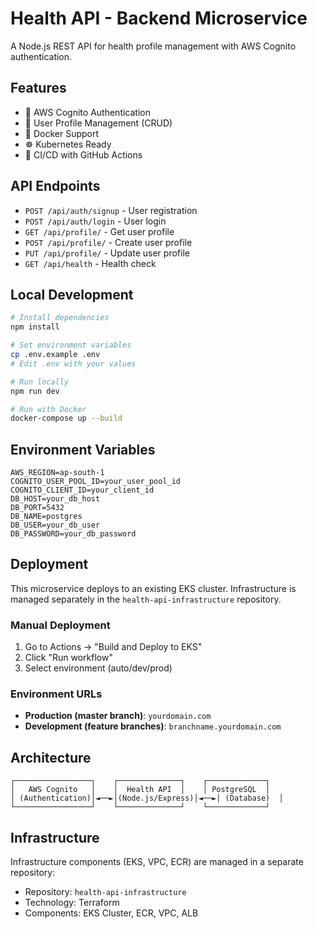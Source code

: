 # Health API - Backend Microservice

A Node.js REST API for health profile management with AWS Cognito authentication.

## Features

- 🔐 AWS Cognito Authentication
- 👤 User Profile Management (CRUD)
- 🐳 Docker Support
- ☸️ Kubernetes Ready
- 🚀 CI/CD with GitHub Actions

## API Endpoints

- `POST /api/auth/signup` - User registration
- `POST /api/auth/login` - User login
- `GET /api/profile/` - Get user profile
- `POST /api/profile/` - Create user profile
- `PUT /api/profile/` - Update user profile
- `GET /api/health` - Health check

## Local Development

```bash
# Install dependencies
npm install

# Set environment variables
cp .env.example .env
# Edit .env with your values

# Run locally
npm run dev

# Run with Docker
docker-compose up --build
```

## Environment Variables

```env
AWS_REGION=ap-south-1
COGNITO_USER_POOL_ID=your_user_pool_id
COGNITO_CLIENT_ID=your_client_id
DB_HOST=your_db_host
DB_PORT=5432
DB_NAME=postgres
DB_USER=your_db_user
DB_PASSWORD=your_db_password
```

## Deployment

This microservice deploys to an existing EKS cluster. Infrastructure is managed separately in the `health-api-infrastructure` repository.

### Manual Deployment
1. Go to Actions → "Build and Deploy to EKS"
2. Click "Run workflow"
3. Select environment (auto/dev/prod)

### Environment URLs
- **Production (master branch)**: `yourdomain.com`
- **Development (feature branches)**: `branchname.yourdomain.com`

## Architecture

```
┌─────────────────┐    ┌──────────────┐    ┌─────────────┐
│   AWS Cognito   │    │  Health API  │    │ PostgreSQL  │
│ (Authentication)│◄──►│(Node.js/Express)│◄──►│ (Database)  │
└─────────────────┘    └──────────────┘    └─────────────┘
```

## Infrastructure

Infrastructure components (EKS, VPC, ECR) are managed in a separate repository:
- Repository: `health-api-infrastructure`
- Technology: Terraform
- Components: EKS Cluster, ECR, VPC, ALB